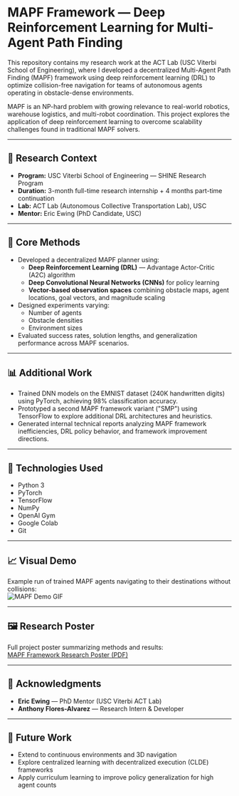 # MAPF Framework — Deep Reinforcement Learning for Multi-Agent Path Finding

This repository contains my research work at the ACT Lab (USC Viterbi School of Engineering), where I developed a decentralized Multi-Agent Path Finding (MAPF) framework using deep reinforcement learning (DRL) to optimize collision-free navigation for teams of autonomous agents operating in obstacle-dense environments.

MAPF is an NP-hard problem with growing relevance to real-world robotics, warehouse logistics, and multi-robot coordination. This project explores the application of deep reinforcement learning to overcome scalability challenges found in traditional MAPF solvers.

---

## 🔬 Research Context

- **Program:** USC Viterbi School of Engineering — SHINE Research Program  
- **Duration:** 3-month full-time research internship + 4 months part-time continuation  
- **Lab:** ACT Lab (Autonomous Collective Transportation Lab), USC  
- **Mentor:** Eric Ewing (PhD Candidate, USC)

---

## 🧠 Core Methods

- Developed a decentralized MAPF planner using:
  - **Deep Reinforcement Learning (DRL)** — Advantage Actor-Critic (A2C) algorithm
  - **Deep Convolutional Neural Networks (CNNs)** for policy learning
  - **Vector-based observation spaces** combining obstacle maps, agent locations, goal vectors, and magnitude scaling
- Designed experiments varying:
  - Number of agents
  - Obstacle densities
  - Environment sizes
- Evaluated success rates, solution lengths, and generalization performance across MAPF scenarios.

---

## 📊 Additional Work

- Trained DNN models on the EMNIST dataset (240K handwritten digits) using PyTorch, achieving 98% classification accuracy.
- Prototyped a second MAPF framework variant ("SMP") using TensorFlow to explore additional DRL architectures and heuristics.
- Generated internal technical reports analyzing MAPF framework inefficiencies, DRL policy behavior, and framework improvement directions.

---

## 📂 Technologies Used

- Python 3
- PyTorch
- TensorFlow
- NumPy
- OpenAI Gym
- Google Colab
- Git

---

## 📈 Visual Demo

Example run of trained MAPF agents navigating to their destinations without collisions:  
![MAPF Demo GIF](https://media.giphy.com/media/ThAouXKuiW0Z6Aswba/giphy.gif)


---

## 🖼️ Research Poster

Full project poster summarizing methods and results:  
[MAPF Framework Research Poster (PDF)](./poster.png)

---

## 👥 Acknowledgments

- **Eric Ewing** — PhD Mentor (USC Viterbi ACT Lab)
- **Anthony Flores-Alvarez** — Research Intern & Developer

---

## 🚀 Future Work

- Extend to continuous environments and 3D navigation
- Explore centralized learning with decentralized execution (CLDE) frameworks
- Apply curriculum learning to improve policy generalization for high agent counts
